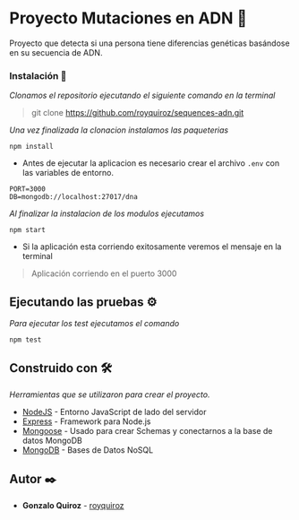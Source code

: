 # Proyecto Mutaciones en ADN 🧬

Proyecto que detecta si una persona tiene diferencias genéticas basándose en su secuencia de ADN.

### Instalación 🔧

_Clonamos el repositorio ejecutando el siguiente comando en la terminal_

> git clone https://github.com/royquiroz/sequences-adn.git

_Una vez finalizada la clonacion instalamos las paqueterias_

```
npm install
```

- Antes de ejecutar la aplicacion es necesario crear el archivo `.env` con las variables de entorno.

```
PORT=3000
DB=mongodb://localhost:27017/dna
```

_Al finalizar la instalacion de los modulos ejecutamos_

```
npm start
```

- Si la aplicación esta corriendo exitosamente veremos el mensaje en la terminal

> Aplicación corriendo en el puerto 3000

## Ejecutando las pruebas ⚙️

_Para ejecutar los test ejecutamos el comando_

```
npm test
```

## Construido con 🛠️

_Herramientas que se utilizaron para crear el proyecto._

- [NodeJS](https://nodejs.org/es/) - Entorno JavaScript de lado del servidor
- [Express](https://expressjs.com/es/) - Framework para Node.js
- [Mongoose](https://mongoosejs.com/) - Usado para crear Schemas y conectarnos a la base de datos MongoDB
- [MongoDB](https://www.mongodb.com/es) - Bases de Datos NoSQL

## Autor ✒️

- **Gonzalo Quiroz** - [royquiroz](https://github.com/royquiroz)
